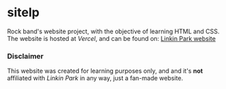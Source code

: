 # sitelp
Rock band's website project, with the objective of learning HTML and CSS.  
The website is hosted at *Vercel*, and can be found on: [Linkin Park website](https://sitelp-mooreotavio.vercel.app)   

### Disclaimer
This website was created for learning purposes only, and and it's **not** affiliated with *Linkin Park* in any way, just a fan-made website.
